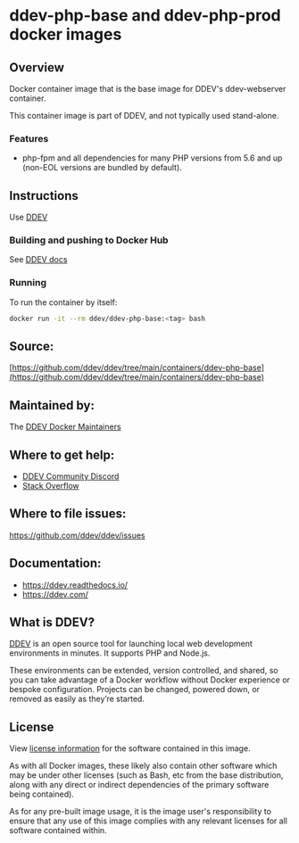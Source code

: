 # ddev-php-base and ddev-php-prod docker images

## Overview

Docker container image that is the base image for DDEV's ddev-webserver container.

This container image is part of DDEV, and not typically used stand-alone.

### Features

* php-fpm and all dependencies for many PHP versions from 5.6 and up (non-EOL versions are bundled by default).

## Instructions

Use [DDEV](https://ddev.readthedocs.io)

### Building and pushing to Docker Hub

See [DDEV docs](https://ddev.readthedocs.io/en/stable/developers/release-management/#pushing-docker-images-with-the-github-actions-workflow)

### Running

To run the container by itself:

```bash
docker run -it --rm ddev/ddev-php-base:<tag> bash
```

## Source:

[https://github.com/ddev/ddev/tree/main/containers/ddev-php-base](https://github.com/ddev/ddev/tree/main/containers/ddev-php-base)

## Maintained by:

The [DDEV Docker Maintainers](https://github.com/ddev)

## Where to get help:

* [DDEV Community Discord](https://ddev.com/s/discord)
* [Stack Overflow](https://stackoverflow.com/questions/tagged/ddev)

## Where to file issues:

https://github.com/ddev/ddev/issues

## Documentation:

* https://ddev.readthedocs.io/
* https://ddev.com/

## What is DDEV?

[DDEV](https://github.com/ddev/ddev) is an open source tool for launching local web development environments in minutes. It supports PHP and Node.js.

These environments can be extended, version controlled, and shared, so you can take advantage of a Docker workflow without Docker experience or bespoke configuration. Projects can be changed, powered down, or removed as easily as they’re started.

## License

View [license information](https://github.com/ddev/ddev/blob/main/LICENSE) for the software contained in this image.

As with all Docker images, these likely also contain other software which may be under other licenses (such as Bash, etc from the base distribution, along with any direct or indirect dependencies of the primary software being contained).

As for any pre-built image usage, it is the image user's responsibility to ensure that any use of this image complies with any relevant licenses for all software contained within.
